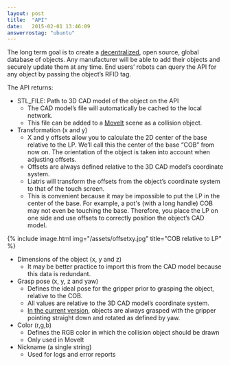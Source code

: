 ```yaml
---
layout: post
title:  "API"
date:   2015-02-01 13:46:09
answerrostag: "ubuntu"
---
```


The long term goal is to create a [decentralized](http://www.cnbc.com/2014/11/13/forget-currency-bitcoin-tech-could-disrupt-massively.html), open source, global database of objects.  Any manufacturer will be able to add their objects and securely update them at any time. End users’ robots can query the API for any object by passing the object’s RFID tag.

The API returns:

* STL_FILE: Path to 3D CAD model of the object on the API
    * The CAD model’s file will automatically be cached to the local network.
    * This file can be added to a [MoveIt](http://liatris.org/2015/02/01/9/) scene as a collision object.
* Transformation (x and y)
    * X and y offsets allow you to calculate the 2D center of the base relative to the LP.  We’ll call this the center of the base “COB” from now on. The orientation of the object is taken into account when adjusting offsets.
    * Offsets are always defined relative to the 3D CAD model’s coordinate system.
    * Liatris will transform the offsets from the object’s coordinate system to that of the  touch screen.
    * This is convenient because it may be impossible to put the LP in the center of the base. For example, a pot's (with a long handle) COB may not even be touching the base. Therefore, you place the LP on one side and use offsets to correctly position the object’s CAD model.

{% include image.html img="/assets/offsetxy.jpg" title="COB relative to LP" %}

* Dimensions of the object (x, y and z)
    * It may be better practice to import this from the CAD model because this data is redundant.
* Grasp pose (x, y, z and yaw)
    * Defines the ideal pose for the gripper prior to grasping the object, relative to the COB.
    * All values are relative to the 3D CAD model’s coordinate system.
    * [In the current version](http://liatris.org/2015/02/01/11/), objects are always grasped with the gripper pointing straight down and rotated as defined by yaw.
* Color (r,g,b)
    * Defines the RGB color in which the collision object should be drawn
    * Only used in MoveIt
* Nickname (a single string)
    * Used for logs and error reports